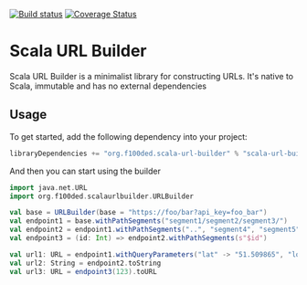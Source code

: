 [![Build status](https://travis-ci.org/f100ded/scala-url-builder.svg?branch=master)](https://travis-ci.org/f100ded/scala-url-builder) [![Coverage Status](https://coveralls.io/repos/f100ded/scala-url-builder/badge.svg?branch=master&service=github)](https://coveralls.io/github/f100ded/scala-url-builder?branch=master)

# Scala URL Builder 

Scala URL Builder is a minimalist library for constructing URLs. It's native to Scala, immutable and has no external dependencies

## Usage

To get started, add the following dependency into your project:
```scala
libraryDependencies += "org.f100ded.scala-url-builder" % "scala-url-builder" % "1.0.0"
```

And then you can start using the builder
```scala
import java.net.URL
import org.f100ded.scalaurlbuilder.URLBuilder

val base = URLBuilder(base = "https://foo/bar?api_key=foo_bar")
val endpoint1 = base.withPathSegments("segment1/segment2/segment3/")
val endpoint2 = endpoint1.withPathSegments("..", "segment4", "segment5")
val endpoint3 = (id: Int) => endpoint2.withPathSegments(s"$id")

val url1: URL = endpoint1.withQueryParameters("lat" -> "51.509865", "lon" -> "‎-0.118092").toURL
val url2: String = endpoint2.toString
val url3: URL = endpoint3(123).toURL
```
